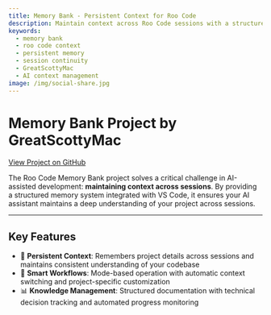 ```yaml
---
title: Memory Bank - Persistent Context for Roo Code
description: Maintain context across Roo Code sessions with a structured memory system that ensures deep project understanding and continuity
keywords:
  - memory bank
  - roo code context
  - persistent memory
  - session continuity
  - GreatScottyMac
  - AI context management
image: /img/social-share.jpg
---
```


# Memory Bank Project by GreatScottyMac

[View Project on GitHub](https://github.com/GreatScottyMac/roo-code-memory-bank)

The Roo Code Memory Bank project solves a critical challenge in AI-assisted development: **maintaining context across sessions**. By providing a structured memory system integrated with VS Code, it ensures your AI assistant maintains a deep understanding of your project across sessions.

---

## Key Features

- 🧠 **Persistent Context**: Remembers project details across sessions and maintains consistent understanding of your codebase
- 🔄 **Smart Workflows**: Mode-based operation with automatic context switching and project-specific customization
- 📊 **Knowledge Management**: Structured documentation with technical decision tracking and automated progress monitoring